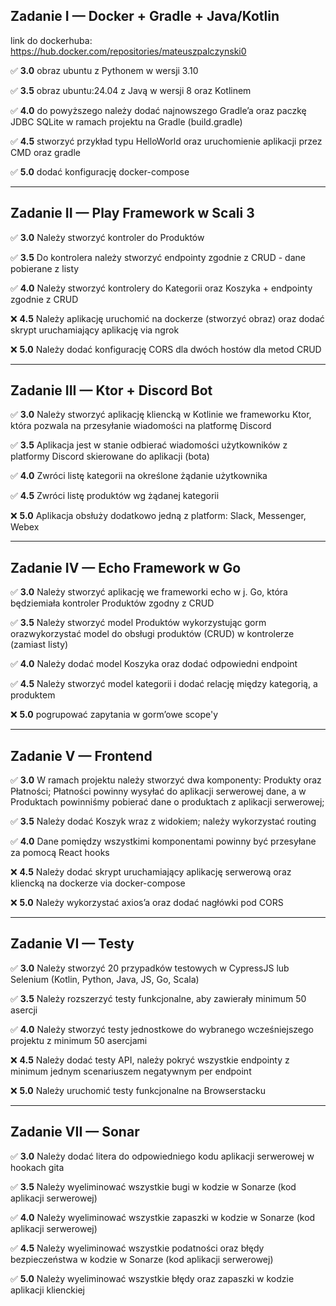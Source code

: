 ## Zadanie I — Docker + Gradle + Java/Kotlin

link do dockerhuba: https://hub.docker.com/repositories/mateuszpalczynski0

✅ **3.0** obraz ubuntu z Pythonem w wersji 3.10  

✅ **3.5** obraz ubuntu:24.04 z Javą w wersji 8 oraz Kotlinem  

✅ **4.0** do powyższego należy dodać najnowszego Gradle’a oraz paczkę JDBC SQLite w ramach projektu na Gradle (build.gradle)  

✅ **4.5** stworzyć przykład typu HelloWorld oraz uruchomienie aplikacji przez CMD oraz gradle  

✅ **5.0** dodać konfigurację docker-compose  

---

## Zadanie II — Play Framework w Scali 3

✅ **3.0** Należy stworzyć kontroler do Produktów  

✅ **3.5** Do kontrolera należy stworzyć endpointy zgodnie z CRUD - dane pobierane z listy  

✅ **4.0** Należy stworzyć kontrolery do Kategorii oraz Koszyka + endpointy zgodnie z CRUD  

❌ **4.5** Należy aplikację uruchomić na dockerze (stworzyć obraz) oraz dodać skrypt uruchamiający aplikację via ngrok  

❌ **5.0** Należy dodać konfigurację CORS dla dwóch hostów dla metod CRUD  

---

## Zadanie III — Ktor + Discord Bot

✅ **3.0** Należy stworzyć aplikację kliencką w Kotlinie we frameworku Ktor, która pozwala na przesyłanie wiadomości na platformę Discord  

✅ **3.5** Aplikacja jest w stanie odbierać wiadomości użytkowników z platformy Discord skierowane do aplikacji (bota)  

✅ **4.0** Zwróci listę kategorii na określone żądanie użytkownika  

✅ **4.5** Zwróci listę produktów wg żądanej kategorii  

❌ **5.0** Aplikacja obsłuży dodatkowo jedną z platform: Slack, Messenger, Webex  

---

## Zadanie IV — Echo Framework w Go

✅ **3.0** Należy stworzyć aplikację we frameworki echo w j. Go, która będziemiała kontroler Produktów zgodny z CRUD

✅ **3.5** Należy stworzyć model Produktów wykorzystując gorm orazwykorzystać model do obsługi produktów (CRUD) w kontrolerze (zamiast listy)

✅ **4.0** Należy dodać model Koszyka oraz dodać odpowiedni endpoint

✅ **4.5** Należy stworzyć model kategorii i dodać relację między kategorią, a produktem

❌ **5.0** pogrupować zapytania w gorm’owe scope'y 

---

## Zadanie V — Frontend

✅ **3.0** W ramach projektu należy stworzyć dwa komponenty: Produkty oraz Płatności; Płatności powinny wysyłać do aplikacji serwerowej dane, a w Produktach powinniśmy pobierać dane o produktach z aplikacji serwerowej;

✅ **3.5** Należy dodać Koszyk wraz z widokiem; należy wykorzystać routing

✅ **4.0** Dane pomiędzy wszystkimi komponentami powinny być przesyłane za pomocą React hooks

❌ **4.5** Należy dodać skrypt uruchamiający aplikację serwerową oraz kliencką na dockerze via docker-compose

❌ **5.0** Należy wykorzystać axios’a oraz dodać nagłówki pod CORS

---

## Zadanie VI — Testy

✅ **3.0** Należy stworzyć 20 przypadków testowych w CypressJS lub Selenium
(Kotlin, Python, Java, JS, Go, Scala)

✅ **3.5** Należy rozszerzyć testy funkcjonalne, aby zawierały minimum 50
asercji

✅ **4.0** Należy stworzyć testy jednostkowe do wybranego wcześniejszego projektu z minimum 50 asercjami

❌ **4.5** Należy dodać testy API, należy pokryć wszystkie endpointy z minimum jednym scenariuszem negatywnym per endpoint

❌ **5.0** Należy uruchomić testy funkcjonalne na Browserstacku

---

## Zadanie VII — Sonar

✅ **3.0** Należy dodać litera do odpowiedniego kodu aplikacji serwerowej w hookach gita

✅ **3.5** Należy wyeliminować wszystkie bugi w kodzie w Sonarze (kod aplikacji serwerowej)

✅ **4.0** Należy wyeliminować wszystkie zapaszki w kodzie w Sonarze (kod aplikacji serwerowej)

✅ **4.5** Należy wyeliminować wszystkie podatności oraz błędy bezpieczeństwa w kodzie w Sonarze (kod aplikacji serwerowej)

✅ **5.0** Należy wyeliminować wszystkie błędy oraz zapaszki w kodzie aplikacji klienckiej

